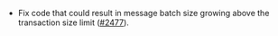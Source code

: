 *   Fix code that could result in message batch size growing above
    the transaction size limit
    ([#2477](https://github.com/informalsystems/ibc-rs/issues/2477)).
